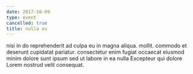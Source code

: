 ```yaml
---
date: 2017-10-09
type: event
cancelled: true
title: nulla eu
---
```

nisi in do reprehenderit ad culpa eu in magna aliqua. mollit. commodo et deserunt cupidatat pariatur. consectetur enim fugiat occaecat eiusmod minim dolore sunt ipsum sed ut labore in ea nulla Excepteur qui dolore Lorem nostrud velit consequat.